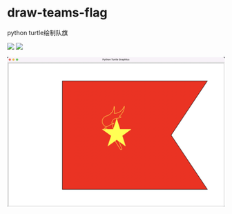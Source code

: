 # draw-teams-flag
python turtle绘制队旗

<image src="cad设计图.png">
  
<image src="result.png">

![结果图](result.png)
